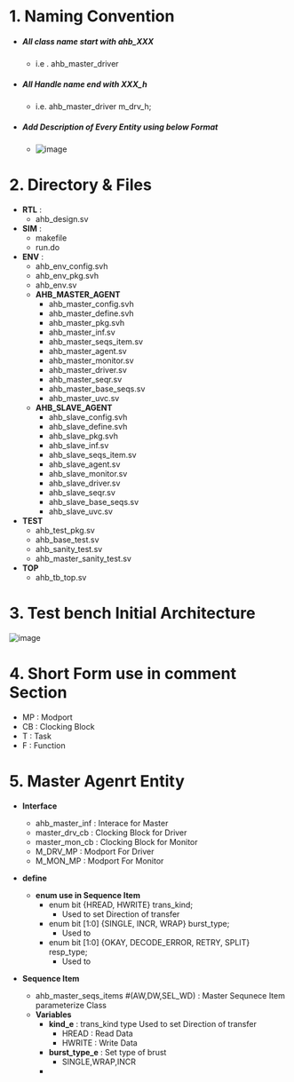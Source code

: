# 1. Naming Convention
- ##### All class name start with ahb_XXX
  - i.e . ahb_master_driver
- ##### All Handle name end with XXX_h
  - i.e.  ahb_master_driver m_drv_h;
- ##### Add Description of Every Entity using below Format
    -  ![image](https://github.com/user-attachments/assets/9a605278-0e2a-403a-8239-83d53a9b191f)

# 2. Directory & Files
  - **RTL**    :
    - ahb_design.sv
  - **SIM**    :
    - makefile
    - run.do
  - **ENV**    :
    - ahb_env_config.svh
    - ahb_env_pkg.svh
    - ahb_env.sv
    - **AHB_MASTER_AGENT**
      - ahb_master_config.svh
      - ahb_master_define.svh
      - ahb_master_pkg.svh
      - ahb_master_inf.sv
      - ahb_master_seqs_item.sv
      - ahb_master_agent.sv
      - ahb_master_monitor.sv
      - ahb_master_driver.sv
      - ahb_master_seqr.sv
      - ahb_master_base_seqs.sv
      - ahb_master_uvc.sv
    - **AHB_SLAVE_AGENT**
      - ahb_slave_config.svh
      - ahb_slave_define.svh
      - ahb_slave_pkg.svh
      - ahb_slave_inf.sv
      - ahb_slave_seqs_item.sv
      - ahb_slave_agent.sv
      - ahb_slave_monitor.sv
      - ahb_slave_driver.sv
      - ahb_slave_seqr.sv
      - ahb_slave_base_seqs.sv
      - ahb_slave_uvc.sv
  - **TEST**
    - ahb_test_pkg.sv
    - ahb_base_test.sv
    - ahb_sanity_test.sv
    - ahb_master_sanity_test.sv
  - **TOP**
    - ahb_tb_top.sv
# 3. Test bench Initial Architecture   
  ![image](https://github.com/user-attachments/assets/fd46f4d6-2500-4783-8239-1e68d9a0ceab)    
# 4. Short Form use in comment Section
  - MP : Modport
  - CB : Clocking Block
  - T  : Task
  - F  : Function
# 5. Master Agenrt Entity
  - **Interface** 
    - ahb_master_inf : Interace for Master
    - master_drv_cb  : Clocking Block for Driver
    - master_mon_cb  : Clocking Block for Monitor
    - M_DRV_MP       : Modport For Driver
    - M_MON_MP       : Modport For Monitor

  - **define**
    - **enum use in Sequence Item**
      - enum bit {HREAD, HWRITE} trans_kind;
        - Used to set Direction of transfer  
      - enum bit [1:0] {SINGLE, INCR, WRAP} burst_type;
        - Used to 
      - enum bit [1:0] {OKAY, DECODE_ERROR, RETRY, SPLIT} resp_type;
        - Used to   
  - **Sequence Item**
    - ahb_master_seqs_items #(AW,DW,SEL_WD) : Master Sequnece Item parameterize Class
    - **Variables**
      - **kind_e** : trans_kind type Used to set Direction of transfer
        - HREAD  : Read Data
        - HWRITE : Write Data
      - **burst_type_e** : Set type of brust
        - SINGLE,WRAP,INCR
      - 
    
